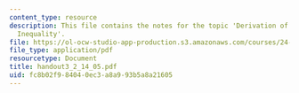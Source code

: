 ```yaml
---
content_type: resource
description: This file contains the notes for the topic 'Derivation of the Turbo Bell's
  Inequality'.
file: https://ol-ocw-studio-app-production.s3.amazonaws.com/courses/24-111-philosophy-of-quantum-mechanics-spring-2005/fc8b02f984040ec3a8a993b5a8a21605_handout3_2_14_05.pdf
file_type: application/pdf
resourcetype: Document
title: handout3_2_14_05.pdf
uid: fc8b02f9-8404-0ec3-a8a9-93b5a8a21605
---
```

